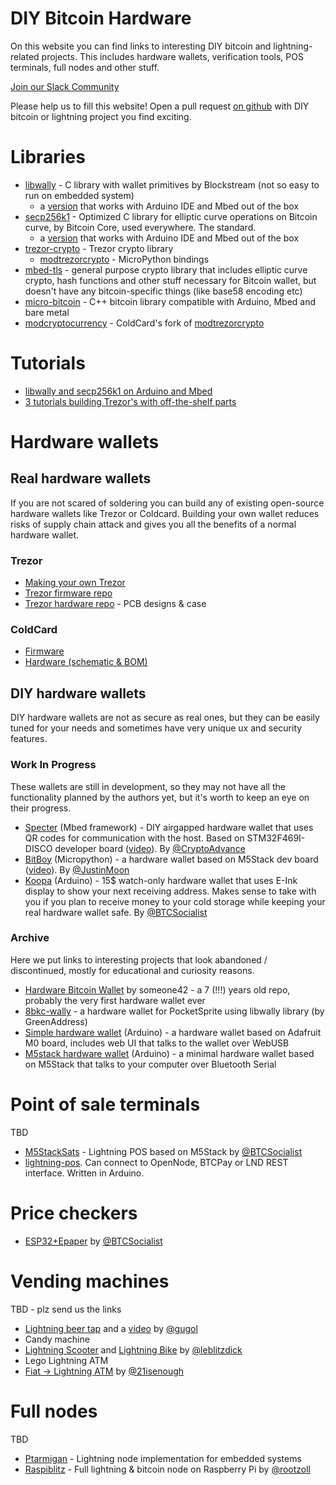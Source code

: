 # DIY Bitcoin Hardware

On this website you can find links to interesting DIY bitcoin and lightning-related projects. This includes hardware wallets, verification tools, POS terminals, full nodes and other stuff.

[Join our Slack Community](https://join.slack.com/t/diybitcoinhardware/shared_invite/enQtNzQyNTI0MzMxNTIzLWQzNTA4N2UyNjliZTNmZTUxYjRhNDI2NjhmZmFkNDE2ZmIyNzc4ZjFiNmMyYmQ1MTM4YTFiN2RlMTQ1OGRiYWE)

Please help us to fill this website! Open a pull request [on github](https://github.com/diybitcoinhardware/diybitcoinhardware.github.io) with DIY bitcoin or lightning project you find exciting.

# Libraries

- [libwally](https://github.com/ElementsProject/libwally-core/) - C library with wallet primitives by Blockstream (not so easy to run on embedded system)
	- a [version](https://github.com/diybitcoinhardware/libwally-core) that works with Arduino IDE and Mbed out of the box
- [secp256k1](https://github.com/bitcoin-core/secp256k1/) - Optimized C library for elliptic curve operations on Bitcoin curve, by Bitcoin Core, used everywhere. The standard.
	- a [version](https://github.com/diybitcoinhardware/secp256k1) that works with Arduino IDE and Mbed out of the box
- [trezor-crypto](https://github.com/trezor/trezor-firmware/tree/master/crypto) - Trezor crypto library
    - [modtrezorcrypto](https://github.com/trezor/trezor-firmware/tree/master/core/embed/extmod/modtrezorcrypto) - MicroPython bindings
- [mbed-tls](https://github.com/ARMmbed/mbedtls) - general purpose crypto library that includes elliptic curve crypto, hash functions and other stuff necessary for Bitcoin wallet, but doesn't have any bitcoin-specific things (like base58 encoding etc)
- [micro-bitcoin](https://github.com/micro-bitcoin/uBitcoin) - C++ bitcoin library compatible with Arduino, Mbed and bare metal
- [modcryptocurrency](https://github.com/Coldcard/modcryptocurrency) - ColdCard's fork of [modtrezorcrypto](https://github.com/trezor/trezor-firmware/tree/master/core/embed/extmod/modtrezorcrypto)

# Tutorials

- [libwally and secp256k1 on Arduino and Mbed](./libwally_arduino.md)
- [3 tutorials building Trezor's with off-the-shelf parts](https://mcudev.github.io/)

# Hardware wallets

## Real hardware wallets

If you are not scared of soldering you can build any of existing open-source hardware wallets like Trezor or Coldcard. Building your own wallet reduces risks of supply chain attack and gives you all the benefits of a normal hardware wallet.

### Trezor

- [Making your own Trezor](https://www.instructables.com/id/Making-My-Own-Trezor-Crypto-Hardware-Wallet/)
- [Trezor firmware repo](https://github.com/trezor/trezor-firmware)
- [Trezor hardware repo](https://github.com/trezor/trezor-hw) - PCB designs & case

### ColdCard

- [Firmware](https://github.com/Coldcard/firmware)
- [Hardware (schematic & BOM)](https://github.com/Coldcard/firmware/tree/master/hardware)

## DIY hardware wallets

DIY hardware wallets are not as secure as real ones, but they can be easily tuned for your needs and sometimes have very unique ux and security features.

### Work In Progress

These wallets are still in development, so they may not have all the functionality planned by the authors yet, but it's worth to keep an eye on their progress.

- [Specter](https://github.com/cryptoadvance/specter-diy) (Mbed framework) - DIY airgapped hardware wallet that uses QR codes for communication with the host. Based on STM32F469I-DISCO developer board ([video](https://twitter.com/StepanSnigirev/status/1168923849699876881)). By [@CryptoAdvance](https://twitter.com/CryptoAdvance)
- [BitBoy](https://github.com/justinmoon/bitboy) (Micropython) - a hardware wallet based on M5Stack dev board ([video](https://twitter.com/_JustinMoon_/status/1168991333970829314)). By [@JustinMoon](https://twitter.com/_JustinMoon_)
- [Koopa](https://github.com/arcbtc/koopa) (Arduino) - 15$ watch-only hardware wallet that uses E-Ink display to show your next receiving address. Makes sense to take with you if you plan to receive money to your cold storage while keeping your real hardware wallet safe. By [@BTCSocialist](https://twitter.com/BTCSocialist)

### Archive

Here we put links to interesting projects that look abandoned / discontinued, mostly for educational and curiosity reasons.

- [Hardware Bitcoin Wallet](https://github.com/someone42/hardware-bitcoin-wallet) by someone42 - a 7 (!!!) years old repo, probably the very first hardware wallet ever
- [8bkc-wally](https://github.com/greenaddress/8bkc-wally/) - a hardware wallet for PocketSprite using libwally library (by GreenAddress)
- [Simple hardware wallet](https://github.com/arduino-bitcoin/simple_hardware_wallet) (Arduino) - a hardware wallet based on Adafruit M0 board, includes web UI that talks to the wallet over WebUSB
- [M5stack hardware wallet](https://github.com/stepansnigirev/m5stack_hardware_wallet) (Arduino) - a minimal hardware wallet based on M5Stack that talks to your computer over Bluetooth Serial

# Point of sale terminals

TBD

- [M5StackSats](https://github.com/arcbtc/M5StackSats) - Lightning POS based on M5Stack by [@BTCSocialist](https://twitter.com/BTCSocialist)
- [lightning-pos](https://github.com/ksedgwic/lightning-pos). Can connect to OpenNode, BTCPay or LND REST interface. Written in Arduino.

# Price checkers

- [ESP32+Epaper](https://github.com/arcbtc/epaper-btc-price-fetcher) by [@BTCSocialist](https://twitter.com/BTCSocialist)

# Vending machines

TBD - plz send us the links

- [Lightning beer tap](https://github.com/puzzle/lightning-beer-tap) and a [video](https://www.youtube.com/watch?v=S0sYInAOZUI) by [@gugol](https://twitter.com/gugol)
- Candy machine
- [Lightning Scooter](https://github.com/leblitzdick/lightning-scooter) and [Lightning Bike](https://github.com/leblitzdick/lightning-bike) by [@leblitzdick](https://twitter.com/leblitzdick)
- Lego Lightning ATM
- [Fiat -> Lightning ATM](https://github.com/21isenough/LightningATM) by [@21isenough](https://twitter.com/21isenough)

# Full nodes

TBD

- [Ptarmigan](https://github.com/nayutaco/ptarmigan) - Lightning node implementation for embedded systems
- [Raspiblitz](https://github.com/rootzoll/raspiblitz) - Full lightning & bitcoin node on Raspberry Pi by [@rootzoll](https://twitter.com/rootzoll)
